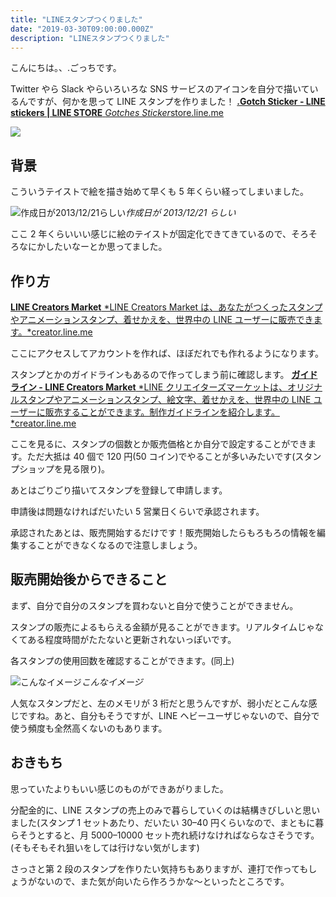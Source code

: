 ```yaml
---
title: "LINEスタンプつくりました"
date: "2019-03-30T09:00:00.000Z"
description: "LINEスタンプつくりました"
---
```


こんにちは。、.ごっちです。

Twitter やら Slack やらいろいろな SNS サービスのアイコンを自分で描いているんですが、何かを思って LINE スタンプを作りました！
[**.Gotch Sticker - LINE stickers | LINE STORE**
*Gotches Sticker*store.line.me](https://store.line.me/stickershop/product/7110330)

![](https://cdn-images-1.medium.com/max/4166/1*kvUUaGzYSXu8kqi3Br-0UQ.png)

## 背景

こういうテイストで絵を描き始めて早くも 5 年くらい経ってしまいました。

![作成日が2013/12/21らしい](https://cdn-images-1.medium.com/max/2000/1*y05gV-ewMFR2EqYBf3L3Ow.png)_作成日が 2013/12/21 らしい_

ここ 2 年くらいいい感じに絵のテイストが固定化できてきているので、そろそろなにかしたいなーとか思ってました。

## 作り方

[**LINE Creators Market**
*LINE Creators Market は、あなたがつくったスタンプやアニメーションスタンプ、着せかえを、世界中の LINE ユーザーに販売できます。*creator.line.me](https://creator.line.me/ja/)

ここにアクセスしてアカウントを作れば、ほぼだれでも作れるようになります。

スタンプとかのガイドラインもあるので作ってしまう前に確認します。
[**ガイドライン - LINE Creators Market**
*LINE クリエイターズマーケットは、オリジナルスタンプやアニメーションスタンプ、絵文字、着せかえを、世界中の LINE ユーザーに販売することができます。制作ガイドラインを紹介します。*creator.line.me](https://creator.line.me/ja/guideline/sticker/)

ここを見るに、スタンプの個数とか販売価格とか自分で設定することができます。ただ大抵は 40 個で 120 円(50 コイン)でやることが多いみたいです(スタンプショップを見る限り)。

あとはごりごり描いてスタンプを登録して申請します。

申請後は問題なければだいたい 5 営業日くらいで承認されます。

承認されたあとは、販売開始するだけです！販売開始したらもろもろの情報を編集することができなくなるので注意しましょう。

## 販売開始後からできること

まず、自分で自分のスタンプを買わないと自分で使うことができません。

スタンプの販売によるもらえる金額が見ることができます。リアルタイムじゃなくてある程度時間がたたないと更新されないっぽいです。

各スタンプの使用回数を確認することができます。(同上)

![こんなイメージ](https://cdn-images-1.medium.com/max/2000/1*eWeDhmhifpYJ3Ant9ulyHA.png)_こんなイメージ_

人気なスタンプだと、左のメモリが 3 桁だと思うんですが、弱小だとこんな感じですね。あと、自分もそうですが、LINE ヘビーユーザじゃないので、自分で使う頻度も全然高くないのもあります。

## おきもち

思っていたよりもいい感じのものができあがりました。

分配金的に、LINE スタンプの売上のみで暮らしていくのは結構きびしいと思いました(スタンプ 1 セットあたり、だいたい 30–40 円くらいなので、まともに暮らそうとすると、月 5000–10000 セット売れ続けなければならなさそうです。(そもそもそれ狙いをしては行けない気がします)

さっさと第 2 段のスタンプを作りたい気持ちもありますが、連打で作ってもしょうがないので、また気が向いたら作ろうかな〜といったところです。
